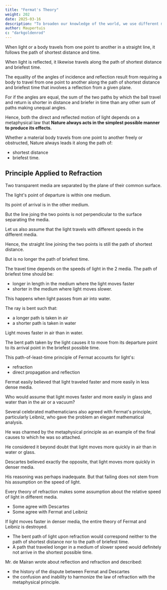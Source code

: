 ```yaml
---
title: "Fermat's Theory"
weight: 202
date: 2025-03-16
description: "To broaden our knowledge of the world, we use different methods that rarely lead us to the same truths."
author: Maupertuis
c: "darkgoldenrod"
---
```




When light or a body travels from one point to another in a straight line, it follows the path of shortest distance and time.

When light is reflected, it likewise travels along the path of shortest distance and briefest time. 

The equality of the angles of incidence and reflection result from requiring a body to travel from one point to another along the path of shortest distance and briefest time that involves a reflection from a given plane. 

For if the angles are equal, the sum of the two paths by which the ball travel and return is shorter in distance and briefer in time than any other sum of paths making unequal angles. 

Hence, both the direct and reflected motion of light depends on a metaphysical law that **Nature always acts in the simplest possible manner to produce its effects.** 

Whether a material body travels from one point to another freely or obstructed, Nature always leads it along the path of:
- shortest distance
- briefest time.

## Principle Applied to Refraction

Two transparent media are separated by the plane of their common surface. 

The light's point of departure is within one medium.

Its point of arrival is in the other medium.

But the line joing the two points is not perpendicular to the surface separating the media. 

Let us also assume that the light travels with different speeds in the different media. 

Hence, the straight line joining the two points is still the path of shortest distance. 

But is no longer the path of briefest time. 

The travel time depends on the speeds of light in the 2 media. The path of briefest time should be:
- longer in length in the medium where the light moves faster
- shorter in the medium where light moves slower.

This happens when light passes from air into water.

The ray is bent such that:
- a longer path is taken in air
- a shorter path is taken in water

Light moves faster in air than in water.

The bent path taken by the light causes it to move from its departure point to its arrival point in the briefest possible time.

This path-of-least-time principle of Fermat accounts for light's:
- refraction
- direct propagation and reflection

Fermat easily believed that light traveled faster and more easily in less dense media.

Who would assume that light moves faster and more easily in glass and water than in the air or a vacuum?

Several celebrated mathematicians also agreed with Fermat's principle, particularly Leibniz, who gave the
problem an elegant mathematical analysis.

He was charmed by the metaphysical principle as an example of the final causes to which he was so attached.

He considered it beyond doubt that light moves more quickly in air than in water or glass.

Descartes believed exactly the opposite, that light moves more quickly in denser media.

His reasoning was perhaps inadequate. But that failing does not stem from his assumption on the speed of light. 

Every theory of refraction makes some assumption about the relative speed of light in different media.
- Some agree with Descartes
- Some agree with Fermat and Leibniz

If light moves faster in denser media, the entire theory of Fermat and Leibniz is destroyed.
- The bent path of light upon refraction would correspond neither to the path of shortest distance nor to the path of briefest time. 
- A path that traveled longer in a medium of slower speed would definitely not arrive in the shortest possible time. 

Mr. de Mairan wrote about reflection and refraction and described:
- the history of the dispute between Fermat and Descartes
- the confusion and inability to harmonize the law of refraction with the metaphysical principle.


